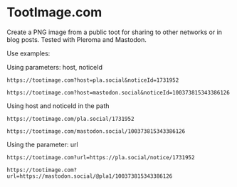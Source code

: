 # TootImage.com
Create a PNG image from a public toot for sharing to other networks or in blog posts. Tested with Pleroma and Mastodon.

Use examples:

Using parameters: host, noticeId

`https://tootimage.com?host=pla.social&noticeId=1731952`

`https://tootimage.com?host=mastodon.social&noticeId=100373815343386126`

Using host and noticeId in the path

`https://tootimage.com/pla.social/1731952`

`https://tootimage.com/mastodon.social/100373815343386126`

Using the parameter: url

`https://tootimage.com?url=https://pla.social/notice/1731952`

`https://tootimage.com?url=https://mastodon.social/@pla1/100373815343386126`


